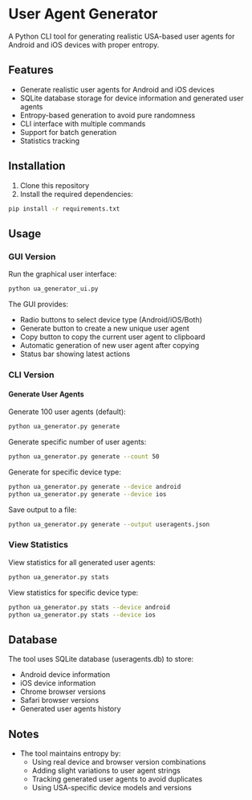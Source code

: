# User Agent Generator

A Python CLI tool for generating realistic USA-based user agents for Android and iOS devices with proper entropy.

## Features

- Generate realistic user agents for Android and iOS devices
- SQLite database storage for device information and generated user agents
- Entropy-based generation to avoid pure randomness
- CLI interface with multiple commands
- Support for batch generation
- Statistics tracking

## Installation

1. Clone this repository
2. Install the required dependencies:
```bash
pip install -r requirements.txt
```

## Usage

### GUI Version

Run the graphical user interface:
```bash
python ua_generator_ui.py
```

The GUI provides:
- Radio buttons to select device type (Android/iOS/Both)
- Generate button to create a new unique user agent
- Copy button to copy the current user agent to clipboard
- Automatic generation of new user agent after copying
- Status bar showing latest actions

### CLI Version

#### Generate User Agents

Generate 100 user agents (default):
```bash
python ua_generator.py generate
```

Generate specific number of user agents:
```bash
python ua_generator.py generate --count 50
```

Generate for specific device type:
```bash
python ua_generator.py generate --device android
python ua_generator.py generate --device ios
```

Save output to a file:
```bash
python ua_generator.py generate --output useragents.json
```

### View Statistics

View statistics for all generated user agents:
```bash
python ua_generator.py stats
```

View statistics for specific device type:
```bash
python ua_generator.py stats --device android
python ua_generator.py stats --device ios
```

## Database

The tool uses SQLite database (useragents.db) to store:
- Android device information
- iOS device information
- Chrome browser versions
- Safari browser versions
- Generated user agents history

## Notes

- The tool maintains entropy by:
  - Using real device and browser version combinations
  - Adding slight variations to user agent strings
  - Tracking generated user agents to avoid duplicates
  - Using USA-specific device models and versions
